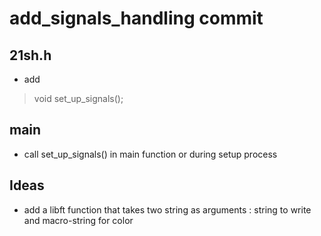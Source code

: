 # add_signals_handling commit

## 21sh.h
* add 
> void set_up_signals();

## main
* call set_up_signals() in main function or during setup process

## Ideas
* add a libft function that takes two string as arguments : string to write and macro-string for color